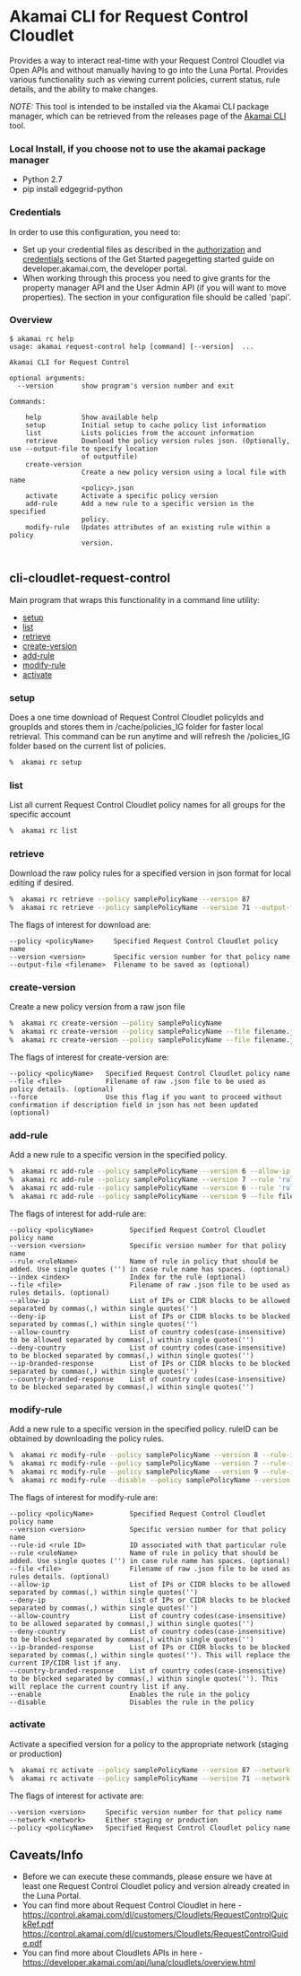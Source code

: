 # Akamai CLI for Request Control Cloudlet
Provides a way to interact real-time with your Request Control Cloudlet via Open APIs and without manually having to go into the Luna Portal. Provides various functionality such as viewing current policies, current status, rule details, and the ability to make changes.

*NOTE:* This tool is intended to be installed via the Akamai CLI package manager, which can be retrieved from the releases page of the [Akamai CLI](https://github.com/akamai/cli) tool.

### Local Install, if you choose not to use the akamai package manager
* Python 2.7
* pip install edgegrid-python

### Credentials
In order to use this configuration, you need to:
* Set up your credential files as described in the [authorization](https://developer.akamai.com/introduction/Prov_Creds.html) and [credentials](https://developer.akamai.com/introduction/Conf_Client.html) sections of the Get Started pagegetting started guide on developer.akamai.com, the developer portal.  
* When working through this process you need to give grants for the property manager API and the User Admin API (if you will want to move properties).  The section in your configuration file should be called 'papi'.

### Overview

```
$ akamai rc help
usage: akamai request-control help [command] [--version]  ...

Akamai CLI for Request Control

optional arguments:
  --version       show program's version number and exit

Commands:
  
    help          Show available help
    setup         Initial setup to cache policy list information
    list          Lists policies from the account information
    retrieve      Download the policy version rules json. (Optionally, use --output-file to specify location
                  of outputfile)
    create-version
                  Create a new policy version using a local file with name
                  <policy>.json
    activate      Activate a specific policy version
    add-rule      Add a new rule to a specific version in the specified
                  policy.
    modify-rule   Updates attributes of an existing rule within a policy
                  version.
	

```

## cli-cloudlet-request-control
Main program that wraps this functionality in a command line utility:
* [setup](#setup)
* [list](#list)
* [retrieve](#retrieve)
* [create-version](#create-version)
* [add-rule](#add-rule)
* [modify-rule](#modify-rule)
* [activate](#activate)


### setup
Does a one time download of Request Control Cloudlet policyIds and groupIds and stores them in /cache/policies_IG folder for faster local retrieval. This command can be run anytime and will refresh the /policies_IG folder based on the current list of policies. 

```bash
%  akamai rc setup
```

### list
List all current Request Control Cloudlet policy names for all groups for the specific account

```bash
%  akamai rc list
```

### retrieve
Download the raw policy rules for a specified version in json format for local editing if desired.

```bash
%  akamai rc retrieve --policy samplePolicyName --version 87
%  akamai rc retrieve --policy samplePolicyName --version 71 --output-file savefilename.json
```

The flags of interest for download are:

```
--policy <policyName>     Specified Request Control Cloudlet policy name
--version <version>       Specific version number for that policy name
--output-file <filename>  Filename to be saved as (optional) 

```

### create-version
Create a new policy version from a raw json file

```bash
%  akamai rc create-version --policy samplePolicyName
%  akamai rc create-version --policy samplePolicyName --file filename.json 
%  akamai rc create-version --policy samplePolicyName --file filename.json --force 
```

The flags of interest for create-version are:

```
--policy <policyName>   Specified Request Control Cloudlet policy name
--file <file>           Filename of raw .json file to be used as policy details. (optional)
--force                 Use this flag if you want to proceed without confirmation if description field in json has not been updated (optional)
```


### add-rule
Add a new rule to a specific version in the specified policy.

```bash
%  akamai rc add-rule --policy samplePolicyName --version 6 --allow-ip '1.2.3.4/30'
%  akamai rc add-rule --policy samplePolicyName --version 7 --rule 'ruleName' --deny-country 'US DE'
%  akamai rc add-rule --policy samplePolicyName --version 6 --rule 'ruleName' --country-branded-response 'IN'
%  akamai rc add-rule --policy samplePolicyName --version 9 --file filename.json
```

The flags of interest for add-rule are:

```
--policy <policyName>         Specified Request Control Cloudlet policy name
--version <version>           Specific version number for that policy name
--rule <ruleName>             Name of rule in policy that should be added. Use single quotes ('') in case rule name has spaces. (optional)
--index <index>               Index for the rule (optional)
--file <file>                 Filename of raw .json file to be used as rules details. (optional)
--allow-ip                    List of IPs or CIDR blocks to be allowed separated by commas(,) within single quotes('') 
--deny-ip                     List of IPs or CIDR blocks to be blocked separated by commas(,) within single quotes('') 
--allow-country               List of country codes(case-insensitive) to be allowed separated by commas(,) within single quotes('') 
--deny-country                List of country codes(case-insensitive) to be blocked separated by commas(,) within single quotes('') 
--ip-branded-response         List of IPs or CIDR blocks to be blocked separated by commas(,) within single quotes('') 
--country-branded-response    List of country codes(case-insensitive) to be blocked separated by commas(,) within single quotes('') 

```

### modify-rule
Add a new rule to a specific version in the specified policy. ruleID can be obtained by downloading the policy rules.

```bash
%  akamai rc modify-rule --policy samplePolicyName --version 8 --rule-id 896fghk236eef056 --file filename.json
%  akamai rc modify-rule --policy samplePolicyName --version 7 --rule-id dg4j5dod70eb5pa2 --deny-country 'IN'
%  akamai rc modify-rule --policy samplePolicyName --version 9 --rule-id hj7j8keb5pa678g2 --ip-branded-response '1.2.3.4 5.6.7.8'
%  akamai rc modify-rule --disable --policy samplePolicyName --version 10 --rule-id 'rule-id' --country-branded-response 'VI' --disable
```

The flags of interest for modify-rule are:

```
--policy <policyName>         Specified Request Control Cloudlet policy name
--version <version>           Specific version number for that policy name
--rule-id <rule ID>           ID associated with that particular rule
--rule <ruleName>             Name of rule in policy that should be added. Use single quotes ('') in case rule name has spaces. (optional)
--file <file>                 Filename of raw .json file to be used as rules details. (optional)
--allow-ip                    List of IPs or CIDR blocks to be allowed separated by commas(,) within single quotes('')
--deny-ip                     List of IPs or CIDR blocks to be blocked separated by commas(,) within single quotes('')
--allow-country               List of country codes(case-insensitive) to be allowed separated by commas(,) within single quotes('') 
--deny-country                List of country codes(case-insensitive) to be blocked separated by commas(,) within single quotes('') 
--ip-branded-response         List of IPs or CIDR blocks to be blocked separated by commas(,) within single quotes(''). This will replace the current IP/CIDR list if any. 
--country-branded-response    List of country codes(case-insensitive) to be blocked separated by commas(,) within single quotes(''). This will replace the current country list if any. 
--enable                      Enables the rule in the policy 
--disable                     Disables the rule in the policy
```


### activate
Activate a specified version for a policy to the appropriate network (staging or production)

```bash
%  akamai rc activate --policy samplePolicyName --version 87 --network staging
%  akamai rc activate --policy samplePolicyName --version 71 --network production
```

The flags of interest for activate are:

```
--version <version>     Specific version number for that policy name
--network <network>     Either staging or production
--policy <policyName>   Specified Request Control Cloudlet policy name 

```


## Caveats/Info

* Before we can execute these commands, please ensure we have at least one Request Control Cloudlet policy and version already created in the Luna Portal.
* You can find more about Request Control Cloudlet in here - https://control.akamai.com/dl/customers/Cloudlets/RequestControlQuickRef.pdf
https://control.akamai.com/dl/customers/Cloudlets/RequestControlGuide.pdf
* You can find more about Cloudlets APIs in here - https://developer.akamai.com/api/luna/cloudlets/overview.html
